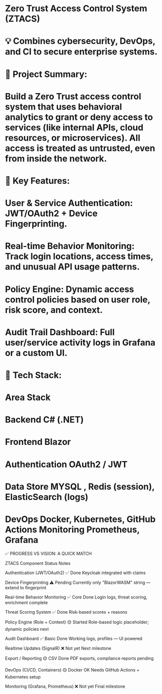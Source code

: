 # Zero Trust Access Control System (ZTACS)

# 💡 Combines cybersecurity, DevOps, and CI to secure enterprise systems.

# 

# 🚀 Project Summary:

# Build a Zero Trust access control system that uses behavioral analytics to grant or deny access to services (like internal APIs, cloud resources, or microservices). All access is treated as untrusted, even from inside the network.

# 

# 🧱 Key Features:

# User \& Service Authentication: JWT/OAuth2 + Device Fingerprinting.

# 

# Real-time Behavior Monitoring: Track login locations, access times, and unusual API usage patterns.

# 

# Policy Engine: Dynamic access control policies based on user role, risk score, and context.

# 

# Audit Trail Dashboard: Full user/service activity logs in Grafana or a custom UI.

# 

# 🔧 Tech Stack:

# Area	Stack

# Backend	C# (.NET)

# Frontend	Blazor

# Authentication	OAuth2 / JWT

# Data Store	MYSQL , Redis (session), ElasticSearch (logs)

# DevOps	Docker, Kubernetes, GitHub Actions Monitoring Prometheus, Grafana



✅ PROGRESS VS VISION: A QUICK MATCH

ZTACS Component	Status	Notes

Authentication (JWT/OAuth2)	✅ Done	Keycloak integrated with claims

Device Fingerprinting	⚠️ Pending	Currently only "BlazorWASM" string — extend to fingerprint

Real-time Behavior Monitoring	✅ Core Done	Login logs, threat scoring, enrichment complete

Threat Scoring System	✅ Done	Risk-based scores + reasons

Policy Engine (Role + Context)	🟡 Started	Role-based logic placeholder; dynamic policies next

Audit Dashboard	✅ Basic Done	Working logs, profiles — UI powered

Realtime Updates (SignalR)	❌ Not yet	Next milestone

Export / Reporting	🟡 CSV Done	PDF exports, compliance reports pending

DevOps (CI/CD, Containers)	🟡 Docker OK	Needs GitHub Actions + Kubernetes setup

Monitoring (Grafana, Prometheus)	❌ Not yet	Final milestone

